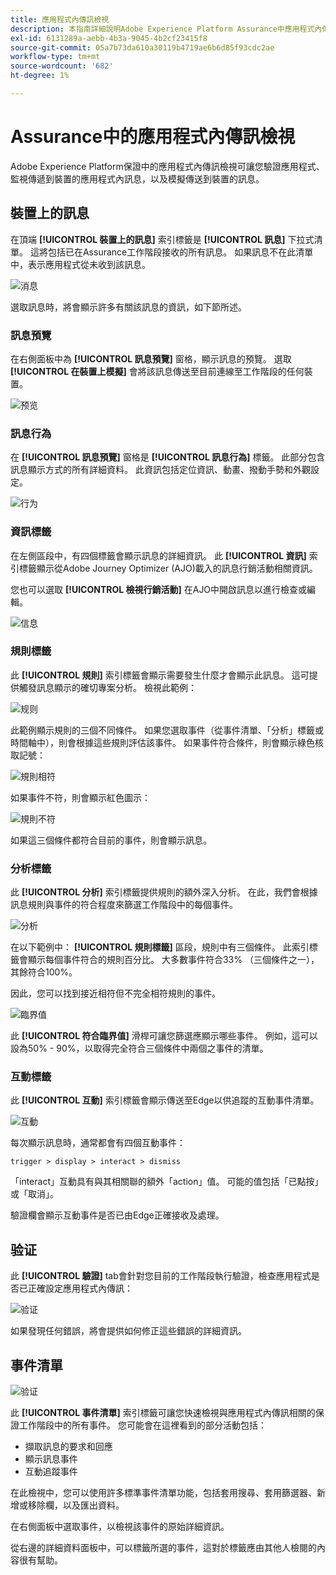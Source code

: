 ```yaml
---
title: 應用程式內傳訊檢視
description: 本指南詳細說明Adobe Experience Platform Assurance中應用程式內傳訊檢視的相關資訊。
exl-id: 6131289a-aebb-4b3a-9045-4b2cf23415f8
source-git-commit: 05a7b73da610a30119b4719ae6b6d85f93cdc2ae
workflow-type: tm+mt
source-wordcount: '682'
ht-degree: 1%

---
```


# Assurance中的應用程式內傳訊檢視

Adobe Experience Platform保證中的應用程式內傳訊檢視可讓您驗證應用程式、監視傳遞到裝置的應用程式內訊息，以及模擬傳送到裝置的訊息。

## 裝置上的訊息

在頂端 **[!UICONTROL 裝置上的訊息]** 索引標籤是 **[!UICONTROL 訊息]** 下拉式清單。 這將包括已在Assurance工作階段接收的所有訊息。 如果訊息不在此清單中，表示應用程式從未收到該訊息。

![消息](./images/in-app-messaging/message.png)

選取訊息時，將會顯示許多有關該訊息的資訊，如下節所述。

### 訊息預覽

在右側面板中為 **[!UICONTROL 訊息預覽]** 窗格，顯示訊息的預覽。 選取 **[!UICONTROL 在裝置上模擬]** 會將該訊息傳送至目前連線至工作階段的任何裝置。

![预览](./images/in-app-messaging/preview.png)

### 訊息行為

在 **[!UICONTROL 訊息預覽]** 窗格是 **[!UICONTROL 訊息行為]** 標籤。 此部分包含訊息顯示方式的所有詳細資料。 此資訊包括定位資訊、動畫、撥動手勢和外觀設定。

![行为](./images/in-app-messaging/gestures.png)

### 資訊標籤

在左側區段中，有四個標籤會顯示訊息的詳細資訊。 此 **[!UICONTROL 資訊]** 索引標籤顯示從Adobe Journey Optimizer (AJO)載入的訊息行銷活動相關資訊。

您也可以選取 **[!UICONTROL 檢視行銷活動]** 在AJO中開啟訊息以進行檢查或編輯。

![信息](./images/in-app-messaging/info.png)

### 規則標籤

此 **[!UICONTROL 規則]** 索引標籤會顯示需要發生什麼才會顯示此訊息。 這可提供觸發訊息顯示的確切專案分析。 檢視此範例：

![规则](./images/in-app-messaging/rules.png)

此範例顯示規則的三個不同條件。 如果您選取事件（從事件清單、「分析」標籤或時間軸中），則會根據這些規則評估該事件。 如果事件符合條件，則會顯示綠色核取記號：

![規則相符](./images/in-app-messaging/rule-match.png)

如果事件不符，則會顯示紅色圖示：

![規則不符](./images/in-app-messaging/rule-mismatch.png)

如果這三個條件都符合目前的事件，則會顯示訊息。

### 分析標籤

此 **[!UICONTROL 分析]** 索引標籤提供規則的額外深入分析。 在此，我們會根據訊息規則與事件的符合程度來篩選工作階段中的每個事件。

![分析](./images/in-app-messaging/analyze.png)

在以下範例中： **[!UICONTROL 規則標籤]** 區段，規則中有三個條件。 此索引標籤會顯示每個事件符合的規則百分比。 大多數事件符合33% （三個條件之一），其餘符合100%。

因此，您可以找到接近相符但不完全相符規則的事件。

![臨界值](./images/in-app-messaging/threshold.png)

此 **[!UICONTROL 符合臨界值]** 滑桿可讓您篩選應顯示哪些事件。 例如，這可以設為50% - 90%，以取得完全符合三個條件中兩個之事件的清單。

### 互動標籤

此 **[!UICONTROL 互動]** 索引標籤會顯示傳送至Edge以供追蹤的互動事件清單。

![互動](./images/in-app-messaging/interactions.png)

每次顯示訊息時，通常都會有四個互動事件：

```
trigger > display > interact > dismiss
```

「interact」互動具有與其相關聯的額外「action」值。 可能的值包括「已點按」或「取消」。

驗證欄會顯示互動事件是否已由Edge正確接收及處理。

## 验证

此 **[!UICONTROL 驗證]** tab會針對您目前的工作階段執行驗證，檢查應用程式是否已正確設定應用程式內傳訊：

![验证](./images/in-app-messaging/validation.png)

如果發現任何錯誤，將會提供如何修正這些錯誤的詳細資訊。

## 事件清單

![验证](./images/in-app-messaging/event-list.png)

此 **[!UICONTROL 事件清單]** 索引標籤可讓您快速檢視與應用程式內傳訊相關的保證工作階段中的所有事件。 您可能會在這裡看到的部分活動包括：

* 擷取訊息的要求和回應
* 顯示訊息事件
* 互動追蹤事件

在此檢視中，您可以使用許多標準事件清單功能，包括套用搜尋、套用篩選器、新增或移除欄，以及匯出資料。

在右側面板中選取事件，以檢視該事件的原始詳細資訊。

從右邊的詳細資料面板中，可以標籤所選的事件，這對於標籤應由其他人檢閱的內容很有幫助。
